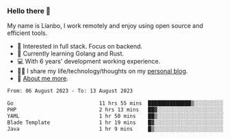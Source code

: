 ### Hello there 👋

My name is Lianbo, I work remotely and enjoy using open source and efficient tools.

- 🔭 Interested in full stack. Focus on backend.
- 🌱 Currently learning Golang and Rust.
- 💻 With 6 years' development working experience.
- ✍🏻 I share my life/technology/thoughts on my [personal blog](https://godruoyi.com).
- 👒 [About me more](https://godruoyi.com/posts/About-godruoyi).

<!--START_SECTION:waka-->

```txt
From: 06 August 2023 - To: 13 August 2023

Go                            11 hrs 55 mins  ██████████████▒░░░░░░░░░░   57.30 %
PHP                           2 hrs 13 mins   ██▓░░░░░░░░░░░░░░░░░░░░░░   10.71 %
YAML                          1 hr 50 mins    ██▒░░░░░░░░░░░░░░░░░░░░░░   08.87 %
Blade Template                1 hr 19 mins    █▓░░░░░░░░░░░░░░░░░░░░░░░   06.39 %
Java                          1 hr 9 mins     █▒░░░░░░░░░░░░░░░░░░░░░░░   05.57 %
```

<!--END_SECTION:waka-->
